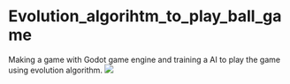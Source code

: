 # Evolution_algorihtm_to_play_ball_game
Making a game with Godot game engine and training a AI to play the game using evolution algorithm.
![]("https://imgur.com/a/ZRMYVNt)
